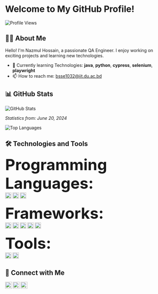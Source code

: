 # Welcome to My GitHub Profile!

![Profile Views](https://komarev.com/ghpvc/?username=YourUsername&color=blue)

## 👨‍💻 About Me

Hello! I'm Nazmul Hossain, a passionate QA Engineer. I enjoy working on exciting projects and learning new technologies.

- 🌱 Currently learning Technologies: **java**, **python**, **cypress**, **selenium**, **playwright**
- 📫 How to reach me: bsse1032@iit.du.ac.bd

## 📊 GitHub Stats

![GitHub Stats](https://github-readme-stats.vercel.app/api?username=Nazmul1932&show_icons=true&theme=radical)

_Statistics from: June 20, 2024_

![Top Languages](https://github-readme-stats.vercel.app/api/top-langs/?username=Nazmul1932&layout=compact&theme=radical)

## 🛠️ Technologies and Tools

<span style="font-size: 50px;">**Programming Languages:**</span>
<br>
  <img src="https://img.shields.io/badge/-Java-black?style=flat-square&logo=java" height="20"/>
  <img src="https://img.shields.io/badge/-Python-black?style=flat-square&logo=python" height="20"/>
   <img src="https://img.shields.io/badge/-JavaScript-black?style=flat-square&logo=javascript" height="20"/>

  
<span style="font-size: 50px;">**Frameworks:**</span>
<br>
 <img src="https://img.shields.io/badge/-Selenium-black?style=flat-square&logo=selenium" height="20"/>
  <img src="https://img.shields.io/badge/-Angular-black?style=flat-square&logo=angular" height="20"/>
  <img src="https://img.shields.io/badge/-Cypress-black?style=flat-square&logo=cypress" height="20"/>
  <img src="https://img.shields.io/badge/-Playwright-black?style=flat-square&logo=playwright" height="20"/>
  <img src="https://img.shields.io/badge/-Appium-black?style=flat-square&logo=appium" height="20"/>

  
<span style="font-size: 50px;">**Tools:**</span>
<br>
  <img src="https://img.shields.io/badge/-Git-black?style=flat-square&logo=git" height="20"/>
  <img src="https://img.shields.io/badge/-Postman-black?style=flat-square&logo=postman" height="20"/>

## 🔗 Connect with Me

[<img align="left" alt="LinkedIn" width="22px" src="https://cdn.jsdelivr.net/npm/simple-icons@v3/icons/linkedin.svg" />][linkedin]
[<img align="left" alt="Twitter" width="22px" src="https://cdn.jsdelivr.net/npm/simple-icons@v3/icons/twitter.svg" />][twitter]
[<img align="left" alt="GitHub" width="22px" src="https://cdn.jsdelivr.net/npm/simple-icons@v3/icons/github.svg" />][github]

[linkedin]: https://linkedin.com/in/[(https://www.linkedin.com/in/nazmul-hossain-6a00a7209/)]
[twitter]: https://twitter.com/[(https://x.com/nazmulh_32)]
[github]: https://github.com/Nazmul1932

